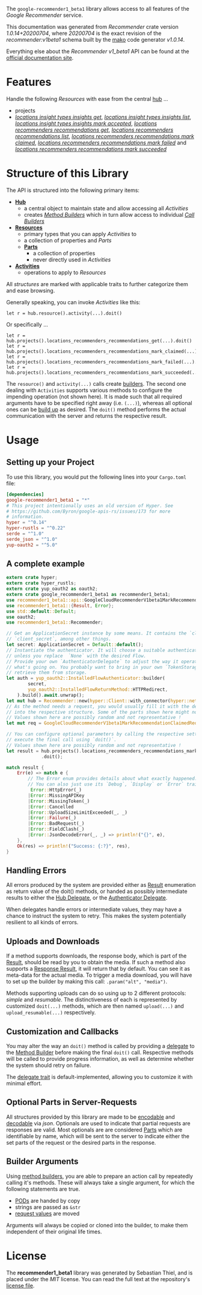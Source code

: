 <!---
DO NOT EDIT !
This file was generated automatically from 'src/mako/api/README.md.mako'
DO NOT EDIT !
-->
The `google-recommender1_beta1` library allows access to all features of the *Google Recommender* service.

This documentation was generated from *Recommender* crate version *1.0.14+20200704*, where *20200704* is the exact revision of the *recommender:v1beta1* schema built by the [mako](http://www.makotemplates.org/) code generator *v1.0.14*.

Everything else about the *Recommender* *v1_beta1* API can be found at the
[official documentation site](https://cloud.google.com/recommender/docs/).
# Features

Handle the following *Resources* with ease from the central [hub](https://docs.rs/google-recommender1_beta1/1.0.14+20200704/google_recommender1_beta1/Recommender) ... 

* projects
 * [*locations insight types insights get*](https://docs.rs/google-recommender1_beta1/1.0.14+20200704/google_recommender1_beta1/api::ProjectLocationInsightTypeInsightGetCall), [*locations insight types insights list*](https://docs.rs/google-recommender1_beta1/1.0.14+20200704/google_recommender1_beta1/api::ProjectLocationInsightTypeInsightListCall), [*locations insight types insights mark accepted*](https://docs.rs/google-recommender1_beta1/1.0.14+20200704/google_recommender1_beta1/api::ProjectLocationInsightTypeInsightMarkAcceptedCall), [*locations recommenders recommendations get*](https://docs.rs/google-recommender1_beta1/1.0.14+20200704/google_recommender1_beta1/api::ProjectLocationRecommenderRecommendationGetCall), [*locations recommenders recommendations list*](https://docs.rs/google-recommender1_beta1/1.0.14+20200704/google_recommender1_beta1/api::ProjectLocationRecommenderRecommendationListCall), [*locations recommenders recommendations mark claimed*](https://docs.rs/google-recommender1_beta1/1.0.14+20200704/google_recommender1_beta1/api::ProjectLocationRecommenderRecommendationMarkClaimedCall), [*locations recommenders recommendations mark failed*](https://docs.rs/google-recommender1_beta1/1.0.14+20200704/google_recommender1_beta1/api::ProjectLocationRecommenderRecommendationMarkFailedCall) and [*locations recommenders recommendations mark succeeded*](https://docs.rs/google-recommender1_beta1/1.0.14+20200704/google_recommender1_beta1/api::ProjectLocationRecommenderRecommendationMarkSucceededCall)




# Structure of this Library

The API is structured into the following primary items:

* **[Hub](https://docs.rs/google-recommender1_beta1/1.0.14+20200704/google_recommender1_beta1/Recommender)**
    * a central object to maintain state and allow accessing all *Activities*
    * creates [*Method Builders*](https://docs.rs/google-recommender1_beta1/1.0.14+20200704/google_recommender1_beta1/client::MethodsBuilder) which in turn
      allow access to individual [*Call Builders*](https://docs.rs/google-recommender1_beta1/1.0.14+20200704/google_recommender1_beta1/client::CallBuilder)
* **[Resources](https://docs.rs/google-recommender1_beta1/1.0.14+20200704/google_recommender1_beta1/client::Resource)**
    * primary types that you can apply *Activities* to
    * a collection of properties and *Parts*
    * **[Parts](https://docs.rs/google-recommender1_beta1/1.0.14+20200704/google_recommender1_beta1/client::Part)**
        * a collection of properties
        * never directly used in *Activities*
* **[Activities](https://docs.rs/google-recommender1_beta1/1.0.14+20200704/google_recommender1_beta1/client::CallBuilder)**
    * operations to apply to *Resources*

All *structures* are marked with applicable traits to further categorize them and ease browsing.

Generally speaking, you can invoke *Activities* like this:

```Rust,ignore
let r = hub.resource().activity(...).doit()
```

Or specifically ...

```ignore
let r = hub.projects().locations_recommenders_recommendations_get(...).doit()
let r = hub.projects().locations_recommenders_recommendations_mark_claimed(...).doit()
let r = hub.projects().locations_recommenders_recommendations_mark_failed(...).doit()
let r = hub.projects().locations_recommenders_recommendations_mark_succeeded(...).doit()
```

The `resource()` and `activity(...)` calls create [builders][builder-pattern]. The second one dealing with `Activities` 
supports various methods to configure the impending operation (not shown here). It is made such that all required arguments have to be 
specified right away (i.e. `(...)`), whereas all optional ones can be [build up][builder-pattern] as desired.
The `doit()` method performs the actual communication with the server and returns the respective result.

# Usage

## Setting up your Project

To use this library, you would put the following lines into your `Cargo.toml` file:

```toml
[dependencies]
google-recommender1_beta1 = "*"
# This project intentionally uses an old version of Hyper. See
# https://github.com/Byron/google-apis-rs/issues/173 for more
# information.
hyper = "^0.14"
hyper-rustls = "^0.22"
serde = "^1.0"
serde_json = "^1.0"
yup-oauth2 = "^5.0"
```

## A complete example

```Rust
extern crate hyper;
extern crate hyper_rustls;
extern crate yup_oauth2 as oauth2;
extern crate google_recommender1_beta1 as recommender1_beta1;
use recommender1_beta1::api::GoogleCloudRecommenderV1beta1MarkRecommendationClaimedRequest;
use recommender1_beta1::{Result, Error};
use std::default::Default;
use oauth2;
use recommender1_beta1::Recommender;

// Get an ApplicationSecret instance by some means. It contains the `client_id` and 
// `client_secret`, among other things.
let secret: ApplicationSecret = Default::default();
// Instantiate the authenticator. It will choose a suitable authentication flow for you, 
// unless you replace  `None` with the desired Flow.
// Provide your own `AuthenticatorDelegate` to adjust the way it operates and get feedback about 
// what's going on. You probably want to bring in your own `TokenStorage` to persist tokens and
// retrieve them from storage.
let auth = yup_oauth2::InstalledFlowAuthenticator::builder(
        secret,
        yup_oauth2::InstalledFlowReturnMethod::HTTPRedirect,
    ).build().await.unwrap();
let mut hub = Recommender::new(hyper::Client::with_connector(hyper::net::HttpsConnector::new(hyper_rustls::TlsClient::new())), auth);
// As the method needs a request, you would usually fill it with the desired information
// into the respective structure. Some of the parts shown here might not be applicable !
// Values shown here are possibly random and not representative !
let mut req = GoogleCloudRecommenderV1beta1MarkRecommendationClaimedRequest::default();

// You can configure optional parameters by calling the respective setters at will, and
// execute the final call using `doit()`.
// Values shown here are possibly random and not representative !
let result = hub.projects().locations_recommenders_recommendations_mark_claimed(req, "name")
             .doit();

match result {
    Err(e) => match e {
        // The Error enum provides details about what exactly happened.
        // You can also just use its `Debug`, `Display` or `Error` traits
         Error::HttpError(_)
        |Error::MissingAPIKey
        |Error::MissingToken(_)
        |Error::Cancelled
        |Error::UploadSizeLimitExceeded(_, _)
        |Error::Failure(_)
        |Error::BadRequest(_)
        |Error::FieldClash(_)
        |Error::JsonDecodeError(_, _) => println!("{}", e),
    },
    Ok(res) => println!("Success: {:?}", res),
}

```
## Handling Errors

All errors produced by the system are provided either as [Result](https://docs.rs/google-recommender1_beta1/1.0.14+20200704/google_recommender1_beta1/client::Result) enumeration as return value of
the doit() methods, or handed as possibly intermediate results to either the 
[Hub Delegate](https://docs.rs/google-recommender1_beta1/1.0.14+20200704/google_recommender1_beta1/client::Delegate), or the [Authenticator Delegate](https://docs.rs/yup-oauth2/*/yup_oauth2/trait.AuthenticatorDelegate.html).

When delegates handle errors or intermediate values, they may have a chance to instruct the system to retry. This 
makes the system potentially resilient to all kinds of errors.

## Uploads and Downloads
If a method supports downloads, the response body, which is part of the [Result](https://docs.rs/google-recommender1_beta1/1.0.14+20200704/google_recommender1_beta1/client::Result), should be
read by you to obtain the media.
If such a method also supports a [Response Result](https://docs.rs/google-recommender1_beta1/1.0.14+20200704/google_recommender1_beta1/client::ResponseResult), it will return that by default.
You can see it as meta-data for the actual media. To trigger a media download, you will have to set up the builder by making
this call: `.param("alt", "media")`.

Methods supporting uploads can do so using up to 2 different protocols: 
*simple* and *resumable*. The distinctiveness of each is represented by customized 
`doit(...)` methods, which are then named `upload(...)` and `upload_resumable(...)` respectively.

## Customization and Callbacks

You may alter the way an `doit()` method is called by providing a [delegate](https://docs.rs/google-recommender1_beta1/1.0.14+20200704/google_recommender1_beta1/client::Delegate) to the 
[Method Builder](https://docs.rs/google-recommender1_beta1/1.0.14+20200704/google_recommender1_beta1/client::CallBuilder) before making the final `doit()` call. 
Respective methods will be called to provide progress information, as well as determine whether the system should 
retry on failure.

The [delegate trait](https://docs.rs/google-recommender1_beta1/1.0.14+20200704/google_recommender1_beta1/client::Delegate) is default-implemented, allowing you to customize it with minimal effort.

## Optional Parts in Server-Requests

All structures provided by this library are made to be [encodable](https://docs.rs/google-recommender1_beta1/1.0.14+20200704/google_recommender1_beta1/client::RequestValue) and 
[decodable](https://docs.rs/google-recommender1_beta1/1.0.14+20200704/google_recommender1_beta1/client::ResponseResult) via *json*. Optionals are used to indicate that partial requests are responses 
are valid.
Most optionals are are considered [Parts](https://docs.rs/google-recommender1_beta1/1.0.14+20200704/google_recommender1_beta1/client::Part) which are identifiable by name, which will be sent to 
the server to indicate either the set parts of the request or the desired parts in the response.

## Builder Arguments

Using [method builders](https://docs.rs/google-recommender1_beta1/1.0.14+20200704/google_recommender1_beta1/client::CallBuilder), you are able to prepare an action call by repeatedly calling it's methods.
These will always take a single argument, for which the following statements are true.

* [PODs][wiki-pod] are handed by copy
* strings are passed as `&str`
* [request values](https://docs.rs/google-recommender1_beta1/1.0.14+20200704/google_recommender1_beta1/client::RequestValue) are moved

Arguments will always be copied or cloned into the builder, to make them independent of their original life times.

[wiki-pod]: http://en.wikipedia.org/wiki/Plain_old_data_structure
[builder-pattern]: http://en.wikipedia.org/wiki/Builder_pattern
[google-go-api]: https://github.com/google/google-api-go-client

# License
The **recommender1_beta1** library was generated by Sebastian Thiel, and is placed 
under the *MIT* license.
You can read the full text at the repository's [license file][repo-license].

[repo-license]: https://github.com/Byron/google-apis-rsblob/master/LICENSE.md
